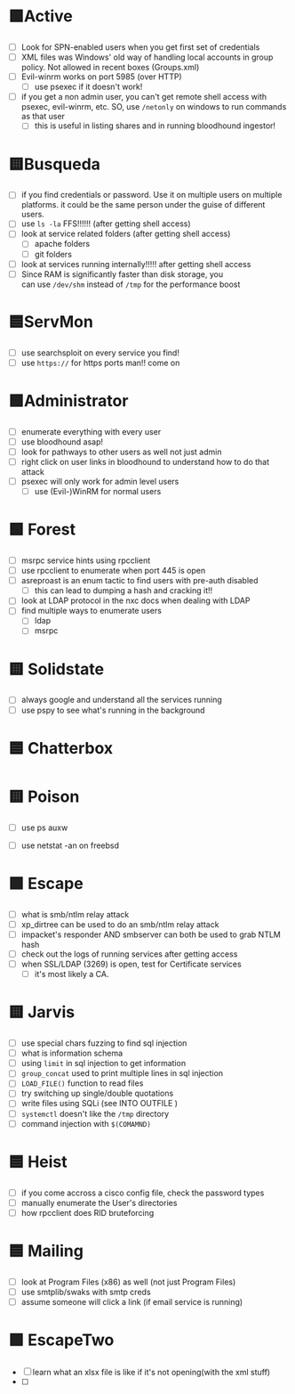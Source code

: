 # 🟩Active
- [ ] Look for SPN-enabled users when you get first set of credentials
- [ ] XML files was Windows' old way of handling local accounts in group policy. Not allowed in recent boxes (Groups.xml)
- [ ] Evil-winrm works on port 5985 (over HTTP)
	- [ ] use psexec if it doesn't work!
- [ ] if you get a non admin user, you can't get remote shell access with psexec, evil-winrm, etc. SO, use `/netonly` on windows to run commands as that user 
	- [ ] this is useful in listing shares and in running bloodhound ingestor!

# 🟨Busqueda
- [ ] if you find credentials or password. Use it on multiple users on multiple platforms. it could be the same person under the guise of different users.
- [ ] use `ls -la` FFS!!!!!! (after getting shell access)
- [ ] look at service related folders (after getting shell access)
	- [ ] apache folders
	- [ ] git folders
- [ ] look at services running internally!!!!! after getting shell access
- [ ] Since RAM is significantly faster than disk storage, you can use `/dev/shm` instead of `/tmp` for the performance boost

# 🟦ServMon
- [ ] use searchsploit on every service you find!
- [ ] use `https://` for https ports man!! come on 

# 🟩Administrator
- [ ] enumerate everything with every user
- [ ] use bloodhound asap!
- [ ] look for pathways to other users as well not just admin
- [ ] right click on user links in bloodhound to understand how to do that attack
- [ ] psexec will only work for admin level users
	- [ ] use (Evil-)WinRM for normal users

# 🟩 Forest
- [ ] msrpc service hints using rpcclient
- [ ] use rpcclient to enumerate when port 445 is open
- [ ] asreproast is an enum tactic to find users with pre-auth disabled
	- [ ] this can lead to dumping a hash and cracking it!!
- [ ] look at LDAP protocol in the nxc docs when dealing with LDAP
- [ ] find multiple ways to enumerate users
	- [ ] ldap
	- [ ] msrpc

# 🟨 Solidstate
- [ ] always google and understand all the services running
- [ ] use pspy to see what's running in the background

# 🟦 Chatterbox




# 🟨 Poison
- [ ] use ps auxw
- [ ] use netstat -an on freebsd



# 🟩 Escape
- [ ] what is smb/ntlm relay attack
- [ ] xp_dirtree can be used to do an smb/ntlm relay attack
- [ ] impacket's responder AND smbserver can both be used to grab NTLM hash
- [ ] check out the logs of running services after getting access
- [ ] when SSL/LDAP (3269) is open, test for Certificate services
	- [ ] it's most likely a CA.

# 🟨 Jarvis
- [ ] use special chars fuzzing to find sql injection
- [ ] what is information schema
- [ ] using `limit` in sql injection to get information
- [ ] `group_concat` used to print multiple lines in sql injection
- [ ] `LOAD_FILE()` function to read files
- [ ] try switching up single/double quotations
- [ ] write files using SQLi (see INTO OUTFILE )
- [ ] `systemctl` doesn't like the `/tmp` directory
- [ ] command injection with `$(COMAMND)`

# 🟦 Heist
- [ ] if you come accross a cisco config file, check the password types
- [ ] manually enumerate the User's directories 
- [ ] how rpcclient does RID bruteforcing

# 🟦 Mailing
- [ ] look at Program Files (x86) as well (not just Program Files)
- [ ] use smtplib/swaks with smtp creds
- [ ] assume someone will click a link (if email service is running)

# 🟩 EscapeTwo
- [ ] learn what an xlsx file is like if it's not opening(with the xml stuff) 
- [ ] 